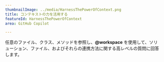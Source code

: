 ```yaml
---
thumbnailImage: ../media/HarnessThePowerOfContext.png
title: コンテキストの力を活用する
featureId: HarnessThePowerOfContext
area: GitHub Copilot

---
```



任意のファイル、クラス、メソッドを参照し、**@workspace** を使用して、ソリューション、ファイル、およびそれらの連携方法に関する高レベルの質問に回答します。

